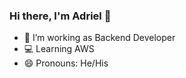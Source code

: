 ### Hi there, I'm Adriel  👋

* 🔭 I’m working as Backend Developer
* 💻 Learning AWS
* 😄 Pronouns: He/His

